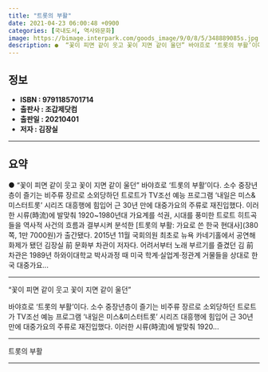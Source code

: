```yaml
---
title: "트롯의 부활"
date: 2021-04-23 06:00:48 +0900
categories: [국내도서, 역사와문화]
image: https://bimage.interpark.com/goods_image/9/0/8/5/348889085s.jpg
description: ●  “꽃이 피면 같이 웃고 꽃이 지면 같이 울던” 바야흐로 ‘트롯의 부활’이다. 소수 중장년층이 즐기는 비주류 장르로 소외당하던 트로트가 TV조선 예능 프로그램 ‘내일은 미스&미스터트롯’ 시리즈 대흥행에 힘입어 근 30년 만에 대중가요의 주류로 재진입했다. 이러한 시류(時流)에 발맞춰 1920~1980
---
```


## **정보**

- **ISBN : 9791185701714**
- **출판사 : 조갑제닷컴**
- **출판일 : 20210401**
- **저자 : 김장실**

------



## **요약**

●  “꽃이 피면 같이 웃고 꽃이 지면 같이 울던” 바야흐로 ‘트롯의 부활’이다. 소수 중장년층이 즐기는 비주류 장르로 소외당하던 트로트가 TV조선 예능 프로그램 ‘내일은 미스&미스터트롯’ 시리즈 대흥행에 힘입어 근 30년 만에 대중가요의 주류로 재진입했다. 이러한 시류(時流)에 발맞춰 1920~1980년대 가요계를 석권, 시대를 풍미한 트로트 히트곡들을 역사적 사건의 흐름과 결부시켜 분석한 [트롯의 부활: 가요로 쓴 한국 현대사](380쪽, 1만 7000원)가 출간됐다.  2015년 11월 국회의원 최초로 뉴욕 카네기홀에서 공연해 화제가 됐던 김장실 前 문화부 차관이 저자다. 어려서부터 노래 부르기를 즐겼던 김 前 차관은 1989년 하와이대학교 박사과정 때 미국 학계·실업계·정관계 거물들을 상대로 한국 대중가요...

------

“꽃이 피면 같이 웃고 꽃이 지면 같이 울던”

 바야흐로 ‘트롯의 부활’이다. 소수 중장년층이 즐기는 비주류 장르로 소외당하던 트로트가 TV조선 예능 프로그램 ‘내일은 미스&미스터트롯’ 시리즈 대흥행에 힘입어 근 30년 만에 대중가요의 주류로 재진입했다. 이러한 시류(時流)에 발맞춰 1920... 

------


트롯의 부활 

------


